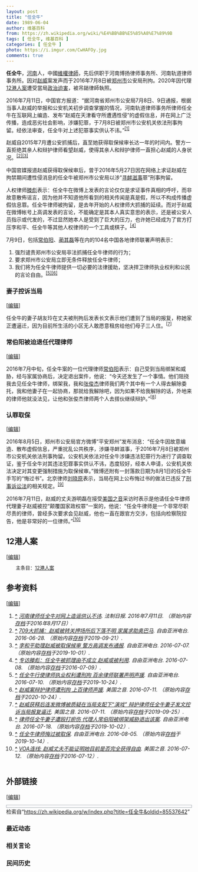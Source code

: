 ```yaml
---
layout: post
title: "任全牛"
date: 1989-06-04
author: 维基百科
from: https://zh.wikipedia.org/wiki/%E4%BB%BB%E5%85%A8%E7%89%9B
tags: [ 任全牛, 维基百科 ]
categories: [ 任全牛 ]
photo: https://i.imgur.com/CwHAFOy.jpg
comments: true
---
```

<div class="mw-content-ltr mw-parser-output" lang="zh" dir="ltr"><p><b>任全牛</b>，<a href="/wiki/%E6%B2%B3%E5%8D%97" class="mw-redirect" title="河南">河南</a>人，中國<a href="/wiki/%E7%B6%AD%E6%AC%8A%E5%BE%8B%E5%B8%AB" class="mw-redirect" title="維權律師">維權律師</a>，先后供职于河南博扬律师事务所、河南轨道律师事务所。因对<a href="/wiki/%E8%B6%99%E5%A8%81" title="趙威">赵威</a>案发声而于2016年7月8日被<a href="/wiki/%E9%83%91%E5%B7%9E%E5%B8%82" title="郑州市">郑州市</a>公安局刑拘。2020年因代理<a href="/wiki/12%E6%B8%AF%E4%BA%BA%E6%A1%88" title="12港人案">12港人案</a>遭受當局<a href="/wiki/%E6%94%BF%E6%B2%BB%E8%BF%AB%E5%AE%B3" title="政治迫害">政治迫害</a>，被吊銷律師執照。
</p>
<meta property="mw:PageProp/toc">
<div class="mw-heading mw-heading2"></div>
<p>2016年7月11日，中国官方报道：“据河南省郑州市公安局7月8日、9日通报，根据当事人赵威的举报和公安机关初步调查掌握的情况，河南轨道律师事务所律师任全牛在互联网上编造、发布“赵威在天津看守所遭遇性侵”的虚假信息，并在网上广泛传播，造成恶劣社会影响，涉嫌犯罪，于7月8日被郑州市公安机关依法刑事拘留。经依法审查，任全牛对上述犯罪事实供认不讳。”<sup id="cite_ref-1" class="reference"><a href="#cite_note-1"><span class="cite-bracket">[</span>1<span class="cite-bracket">]</span></a></sup>
</p><p>赵威自2015年7月遭公安抓捕后，直至她获得取保候审长达一年的时间内。警方一直拒绝其亲人和辩护律师看望赵威，使得其亲人和辩护律师一直担心赵威的人身状况。<sup id="cite_ref-2" class="reference"><a href="#cite_note-2"><span class="cite-bracket">[</span>2<span class="cite-bracket">]</span></a></sup><sup id="cite_ref-3" class="reference"><a href="#cite_note-3"><span class="cite-bracket">[</span>3<span class="cite-bracket">]</span></a></sup>
</p><p>中国官媒报道赵威获得取保候审后，曾于2016年5月27日因在网络上求证赵威在拘禁期间遭性侵消息的任全牛被郑州市公安局以涉“<a href="/wiki/%E5%AF%BB%E8%A1%85%E6%BB%8B%E4%BA%8B" class="mw-redirect" title="寻衅滋事">寻衅滋事</a>罪”刑事拘留。
</p><p>人权律师<a href="/wiki/%E6%BB%95%E5%BD%AA" title="滕彪">滕彪</a>表示：任全牛在微博上发表的言论仅仅是求证事件真相的呼吁，而非故意散佈谣言，因为他并不知道他所看到的相关传闻是真是假，所以不构成传播虚假信息罪。任全牛律师被拘留，是去年开始的人权律师大抓捕的延续。而对于赵威在微博帐号上高调发表的言论，不能确定是其本人真实意思的表示，还是被公安人员指示或代发的，不过显然她本人是受到了巨大的压力，也许她已经成为了官方打压李和平、任全牛等其他人权律师的一个工具或棋子。<sup id="cite_ref-4" class="reference"><a href="#cite_note-4"><span class="cite-bracket">[</span>4<span class="cite-bracket">]</span></a></sup>
</p><p>7月9日，包括<a href="/wiki/%E5%B8%B8%E4%BC%AF%E9%98%B3" title="常伯阳">常伯阳</a>、<a href="/w/index.php?title=%E8%94%BA%E5%85%B6%E7%A3%8A&amp;action=edit&amp;redlink=1" class="new" title="蔺其磊（页面不存在）">蔺其磊</a>等在内的104名中国各地律师联署声明表示：	
</p>
<ol><li>强烈谴责郑州市公安局非法抓捕任全牛律师的行为；</li>
<li>要求郑州市公安局立即无条件释放任全牛律师；</li>
<li>我们将为任全牛律师提供一切必要的法律援助，坚决捍卫律师执业权利和公民的言论自由。<sup id="cite_ref-5" class="reference"><a href="#cite_note-5"><span class="cite-bracket">[</span>5<span class="cite-bracket">]</span></a></sup><sup id="cite_ref-6" class="reference"><a href="#cite_note-6"><span class="cite-bracket">[</span>6<span class="cite-bracket">]</span></a></sup></li></ol>
<div class="mw-heading mw-heading3"><h3 id="妻子控诉当局"><span id=".E5.A6.BB.E5.AD.90.E6.8E.A7.E8.AF.89.E5.BD.93.E5.B1.80"></span>妻子控诉当局</h3><span class="mw-editsection"><span class="mw-editsection-bracket">[</span><a href="/w/index.php?title=%E4%BB%BB%E5%85%A8%E7%89%9B&amp;action=edit&amp;section=2" title="编辑章节：妻子控诉当局"><span>编辑</span></a><span class="mw-editsection-bracket">]</span></span></div>
<p>任全牛的妻子胡友玲在丈夫被刑拘后发表长文表示他们遭到了当局的报复，称她家正遭逼迁，因为目前所生活的小区无人敢愿意租房给他们母子三人住。<sup id="cite_ref-7" class="reference"><a href="#cite_note-7"><span class="cite-bracket">[</span>7<span class="cite-bracket">]</span></a></sup>
</p>
<div class="mw-heading mw-heading3"><h3 id="常伯阳被迫退任代理律师"><span id=".E5.B8.B8.E4.BC.AF.E9.98.B3.E8.A2.AB.E8.BF.AB.E9.80.80.E4.BB.BB.E4.BB.A3.E7.90.86.E5.BE.8B.E5.B8.88"></span>常伯阳被迫退任代理律师</h3><span class="mw-editsection"><span class="mw-editsection-bracket">[</span><a href="/w/index.php?title=%E4%BB%BB%E5%85%A8%E7%89%9B&amp;action=edit&amp;section=3" title="编辑章节：常伯阳被迫退任代理律师"><span>编辑</span></a><span class="mw-editsection-bracket">]</span></span></div>
<p>2016年7月中旬，任全牛案的一位代理律师<a href="/wiki/%E5%B8%B8%E4%BC%AF%E9%98%B3" title="常伯阳">常伯阳</a>表示：自己受到当局绑架和威胁，经与家属协商后，决定退出案件，他说：“今天还发生了一个事情。他们阻挠我去见任全牛律师，绑架我，我和<a href="/w/index.php?title=%E5%BC%A0%E4%BF%8A%E6%9D%B0&amp;action=edit&amp;redlink=1" class="new" title="张俊杰（页面不存在）">张俊杰</a>律师我们两个其中有一个人得去解除委托，我和他妻子在一起协商，那就给我解除吧，因为如果不给我解除的话，外地来的律师他就没法见，让他和张俊杰律师两个人去搭伙继续辩护。”<sup id="cite_ref-8" class="reference"><a href="#cite_note-8"><span class="cite-bracket">[</span>8<span class="cite-bracket">]</span></a></sup>
</p>
<div class="mw-heading mw-heading3"><h3 id="认罪取保"><span id=".E8.AE.A4.E7.BD.AA.E5.8F.96.E4.BF.9D"></span>认罪取保</h3><span class="mw-editsection"><span class="mw-editsection-bracket">[</span><a href="/w/index.php?title=%E4%BB%BB%E5%85%A8%E7%89%9B&amp;action=edit&amp;section=4" title="编辑章节：认罪取保"><span>编辑</span></a><span class="mw-editsection-bracket">]</span></span></div>
<p>2016年8月5日，郑州市公安局官方微博“平安郑州”发布消息：“任全牛因故意编造、散布虚假信息，严重扰乱公共秩序，涉嫌寻衅滋事，于2016年7月8日被郑州市公安机关依法刑事拘留。公安机关依法对任全牛涉嫌违法犯罪行为进行了调查取证，鉴于任全牛对其违法犯罪事实供认不讳，态度较好，经本人申请，公安机关依法决定对其变更强制措施为取保候审。”微博还附有一封落款日期为8月1日的任全牛手写的“悔过书”。北京律师<a href="/wiki/%E5%88%98%E6%99%93%E5%8E%9F" title="刘晓原">刘晓原</a>表示，当局在网上公布悔过书的做法已违反了<a href="/wiki/%E5%88%91%E4%BA%8B%E8%A8%B4%E8%A8%9F%E6%B3%95" class="mw-redirect" title="刑事訴訟法">刑事诉讼法</a>的相关规定。<sup id="cite_ref-9" class="reference"><a href="#cite_note-9"><span class="cite-bracket">[</span>9<span class="cite-bracket">]</span></a></sup>
</p><p>2016年7月11日，赵威的丈夫游明磊在接受<a href="/wiki/%E7%BE%8E%E5%9B%BD%E4%B9%8B%E9%9F%B3" title="美国之音">美国之音</a>采访时表示是他请任全牛律师代理妻子赵威被控“颠覆国家政权罪”一案的，他说：“任全牛律师是一个非常尽职尽责的律师，曾经多次要求会见赵威，他也一直在跟官方交涉，包括向检察院控告，他是非常好的一位律师。”<sup id="cite_ref-自由_10-0" class="reference"><a href="#cite_note-自由-10"><span class="cite-bracket">[</span>10<span class="cite-bracket">]</span></a></sup>
</p>
<div class="mw-heading mw-heading2"><h2 id="12港人案"><span id="12.E6.B8.AF.E4.BA.BA.E6.A1.88"></span>12港人案</h2><span class="mw-editsection"><span class="mw-editsection-bracket">[</span><a href="/w/index.php?title=%E4%BB%BB%E5%85%A8%E7%89%9B&amp;action=edit&amp;section=5" title="编辑章节：12港人案"><span>编辑</span></a><span class="mw-editsection-bracket">]</span></span></div>
<style data-mw-deduplicate="TemplateStyles:r85100532">.mw-parser-output .hatnote{font-size:small}.mw-parser-output div.hatnote{padding-left:2em;margin-bottom:0.8em;margin-top:0.8em}.mw-parser-output .hatnote-notice-img::after{content:"\202f \202f \202f \202f "}.mw-parser-output .hatnote-notice-img-small::after{content:"\202f \202f "}.mw-parser-output .hatnote+link+.hatnote{margin-top:-0.5em}body.skin-minerva .mw-parser-output .hatnote-notice-img,body.skin-minerva .mw-parser-output .hatnote-notice-img-small{display:none}@media print{body.ns-0 .mw-parser-output .hatnote{display:none!important}}</style><div role="note" class="hatnote navigation-not-searchable">主条目：<a href="/wiki/12%E6%B8%AF%E4%BA%BA%E6%A1%88" title="12港人案">12港人案</a></div>
<div class="mw-heading mw-heading2"><h2 id="参考资料"><span id=".E5.8F.82.E8.80.83.E8.B5.84.E6.96.99"></span>参考资料</h2><span class="mw-editsection"><span class="mw-editsection-bracket">[</span><a href="/w/index.php?title=%E4%BB%BB%E5%85%A8%E7%89%9B&amp;action=edit&amp;section=6" title="编辑章节：参考资料"><span>编辑</span></a><span class="mw-editsection-bracket">]</span></span></div>
<div class="reflist columns references-column-count references-column-count-2" style="-moz-column-count: 2; -webkit-column-count: 2; column-count: 2; list-style-type: decimal;">
<ol class="references">
<li id="cite_note-1"><span class="mw-cite-backlink"><b><a href="#cite_ref-1">^</a></b></span> <span class="reference-text"><cite class="citation web"><a rel="nofollow" class="external text" href="http://legal.people.com.cn/n1/2016/0711/c42510-28542251.html">河南律师任全牛对网上造谣供认不讳</a>. 法制日报. 2016年7月11日. （原始内容<a rel="nofollow" class="external text" href="https://web.archive.org/web/20160817063436/http://legal.people.com.cn/n1/2016/0711/c42510-28542251.html">存档</a>于2016年8月17日）.</cite><span title="ctx_ver=Z39.88-2004&amp;rfr_id=info%3Asid%2Fzh.wikipedia.org%3A%E4%BB%BB%E5%85%A8%E7%89%9B&amp;rft.btitle=%E6%B2%B3%E5%8D%97%E5%BE%8B%E5%B8%88%E4%BB%BB%E5%85%A8%E7%89%9B%E5%AF%B9%E7%BD%91%E4%B8%8A%E9%80%A0%E8%B0%A3%E4%BE%9B%E8%AE%A4%E4%B8%8D%E8%AE%B3&amp;rft.date=2016-07-11&amp;rft.genre=unknown&amp;rft.pub=%E6%B3%95%E5%88%B6%E6%97%A5%E6%8A%A5&amp;rft_id=http%3A%2F%2Flegal.people.com.cn%2Fn1%2F2016%2F0711%2Fc42510-28542251.html&amp;rft_val_fmt=info%3Aofi%2Ffmt%3Akev%3Amtx%3Abook" class="Z3988"><span style="display:none;">&nbsp;</span></span></span>
</li>
<li id="cite_note-2"><span class="mw-cite-backlink"><b><a href="#cite_ref-2">^</a></b></span> <span class="reference-text"><cite class="citation web"><a rel="nofollow" class="external text" href="http://www.rfa.org/mandarin/yataibaodao/renquanfazhi/xl1-06282016101838.html">709大抓捕：赵威被转关押场所后下落不明 家属求助奥巴马</a>. 自由亚洲电台. 2016-06-28. （原始内容<a rel="nofollow" class="external text" href="https://web.archive.org/web/20190921120657/https://www.rfa.org/mandarin/yataibaodao/renquanfazhi/xl1-06282016101838.html">存档</a>于2019-09-21）.</cite><span title="ctx_ver=Z39.88-2004&amp;rfr_id=info%3Asid%2Fzh.wikipedia.org%3A%E4%BB%BB%E5%85%A8%E7%89%9B&amp;rft.btitle=709%E5%A4%A7%E6%8A%93%E6%8D%95%EF%BC%9A%E8%B5%B5%E5%A8%81%E8%A2%AB%E8%BD%AC%E5%85%B3%E6%8A%BC%E5%9C%BA%E6%89%80%E5%90%8E%E4%B8%8B%E8%90%BD%E4%B8%8D%E6%98%8E+%E5%AE%B6%E5%B1%9E%E6%B1%82%E5%8A%A9%E5%A5%A5%E5%B7%B4%E9%A9%AC&amp;rft.date=2016-06-28&amp;rft.genre=unknown&amp;rft.pub=%E8%87%AA%E7%94%B1%E4%BA%9A%E6%B4%B2%E7%94%B5%E5%8F%B0&amp;rft_id=http%3A%2F%2Fwww.rfa.org%2Fmandarin%2Fyataibaodao%2Frenquanfazhi%2Fxl1-06282016101838.html&amp;rft_val_fmt=info%3Aofi%2Ffmt%3Akev%3Amtx%3Abook" class="Z3988"><span style="display:none;">&nbsp;</span></span></span>
</li>
<li id="cite_note-3"><span class="mw-cite-backlink"><b><a href="#cite_ref-3">^</a></b></span> <span class="reference-text"><cite class="citation web"><a rel="nofollow" class="external text" href="http://www.rfa.org/mandarin/yataibaodao/renquanfazhi/yf3-07072016101650.html">李和平助理赵威被取保候审 警方高调发布通报</a>. 自由亚洲电台. 2016-07-07. （原始内容<a rel="nofollow" class="external text" href="https://web.archive.org/web/20191001220939/https://www.rfa.org/mandarin/yataibaodao/renquanfazhi/yf3-07072016101650.html">存档</a>于2019-10-01）.</cite><span title="ctx_ver=Z39.88-2004&amp;rfr_id=info%3Asid%2Fzh.wikipedia.org%3A%E4%BB%BB%E5%85%A8%E7%89%9B&amp;rft.btitle=%E6%9D%8E%E5%92%8C%E5%B9%B3%E5%8A%A9%E7%90%86%E8%B5%B5%E5%A8%81%E8%A2%AB%E5%8F%96%E4%BF%9D%E5%80%99%E5%AE%A1+%E8%AD%A6%E6%96%B9%E9%AB%98%E8%B0%83%E5%8F%91%E5%B8%83%E9%80%9A%E6%8A%A5&amp;rft.date=2016-07-07&amp;rft.genre=unknown&amp;rft.pub=%E8%87%AA%E7%94%B1%E4%BA%9A%E6%B4%B2%E7%94%B5%E5%8F%B0&amp;rft_id=http%3A%2F%2Fwww.rfa.org%2Fmandarin%2Fyataibaodao%2Frenquanfazhi%2Fyf3-07072016101650.html&amp;rft_val_fmt=info%3Aofi%2Ffmt%3Akev%3Amtx%3Abook" class="Z3988"><span style="display:none;">&nbsp;</span></span></span>
</li>
<li id="cite_note-4"><span class="mw-cite-backlink"><b><a href="#cite_ref-4">^</a></b></span> <span class="reference-text"><cite class="citation web"><a rel="nofollow" class="external text" href="http://www.rfa.org/mandarin/yataibaodao/renquanfazhi/cc-07082016152256.html">专访滕彪：任全牛被抓理由不成立 赵威或被利用</a>. 自由亚洲电台. 2016-07-08. （原始内容<a rel="nofollow" class="external text" href="https://web.archive.org/web/20160709140100/http://www.rfa.org/mandarin/yataibaodao/renquanfazhi/cc-07082016152256.html">存档</a>于2016-07-09）.</cite><span title="ctx_ver=Z39.88-2004&amp;rfr_id=info%3Asid%2Fzh.wikipedia.org%3A%E4%BB%BB%E5%85%A8%E7%89%9B&amp;rft.btitle=%E4%B8%93%E8%AE%BF%E6%BB%95%E5%BD%AA%EF%BC%9A%E4%BB%BB%E5%85%A8%E7%89%9B%E8%A2%AB%E6%8A%93%E7%90%86%E7%94%B1%E4%B8%8D%E6%88%90%E7%AB%8B+%E8%B5%B5%E5%A8%81%E6%88%96%E8%A2%AB%E5%88%A9%E7%94%A8&amp;rft.date=2016-07-08&amp;rft.genre=unknown&amp;rft.pub=%E8%87%AA%E7%94%B1%E4%BA%9A%E6%B4%B2%E7%94%B5%E5%8F%B0&amp;rft_id=http%3A%2F%2Fwww.rfa.org%2Fmandarin%2Fyataibaodao%2Frenquanfazhi%2Fcc-07082016152256.html&amp;rft_val_fmt=info%3Aofi%2Ffmt%3Akev%3Amtx%3Abook" class="Z3988"><span style="display:none;">&nbsp;</span></span></span>
</li>
<li id="cite_note-5"><span class="mw-cite-backlink"><b><a href="#cite_ref-5">^</a></b></span> <span class="reference-text"><cite class="citation web"><a rel="nofollow" class="external text" href="http://www.rfa.org/mandarin/Xinwen/7-07102016123542.html">任全牛行使律师执业权利遭刑拘 百余律师联署声明声援</a>. 自由亚洲电台. 2016-07-10. （原始内容<a rel="nofollow" class="external text" href="https://web.archive.org/web/20191024114439/https://www.rfa.org/mandarin/Xinwen/7-07102016123542.html">存档</a>于2019-10-24）.</cite><span title="ctx_ver=Z39.88-2004&amp;rfr_id=info%3Asid%2Fzh.wikipedia.org%3A%E4%BB%BB%E5%85%A8%E7%89%9B&amp;rft.btitle=%E4%BB%BB%E5%85%A8%E7%89%9B%E8%A1%8C%E4%BD%BF%E5%BE%8B%E5%B8%88%E6%89%A7%E4%B8%9A%E6%9D%83%E5%88%A9%E9%81%AD%E5%88%91%E6%8B%98+%E7%99%BE%E4%BD%99%E5%BE%8B%E5%B8%88%E8%81%94%E7%BD%B2%E5%A3%B0%E6%98%8E%E5%A3%B0%E6%8F%B4&amp;rft.date=2016-07-10&amp;rft.genre=unknown&amp;rft.pub=%E8%87%AA%E7%94%B1%E4%BA%9A%E6%B4%B2%E7%94%B5%E5%8F%B0&amp;rft_id=http%3A%2F%2Fwww.rfa.org%2Fmandarin%2FXinwen%2F7-07102016123542.html&amp;rft_val_fmt=info%3Aofi%2Ffmt%3Akev%3Amtx%3Abook" class="Z3988"><span style="display:none;">&nbsp;</span></span></span>
</li>
<li id="cite_note-6"><span class="mw-cite-backlink"><b><a href="#cite_ref-6">^</a></b></span> <span class="reference-text"><cite class="citation web"><a rel="nofollow" class="external text" href="http://www.voachinese.com/a/china-rights-20160710/3411160.html">赵威案辩护律师遭刑拘 上百律师声援</a>. 美国之音. 2016-07-11. （原始内容<a rel="nofollow" class="external text" href="https://web.archive.org/web/20201024091036/https://www.voachinese.com/a/china-rights-20160710/3411160.html">存档</a>于2020-10-24）.</cite><span title="ctx_ver=Z39.88-2004&amp;rfr_id=info%3Asid%2Fzh.wikipedia.org%3A%E4%BB%BB%E5%85%A8%E7%89%9B&amp;rft.btitle=%E8%B5%B5%E5%A8%81%E6%A1%88%E8%BE%A9%E6%8A%A4%E5%BE%8B%E5%B8%88%E9%81%AD%E5%88%91%E6%8B%98+%E4%B8%8A%E7%99%BE%E5%BE%8B%E5%B8%88%E5%A3%B0%E6%8F%B4&amp;rft.date=2016-07-11&amp;rft.genre=unknown&amp;rft.pub=%E7%BE%8E%E5%9B%BD%E4%B9%8B%E9%9F%B3&amp;rft_id=http%3A%2F%2Fwww.voachinese.com%2Fa%2Fchina-rights-20160710%2F3411160.html&amp;rft_val_fmt=info%3Aofi%2Ffmt%3Akev%3Amtx%3Abook" class="Z3988"><span style="display:none;">&nbsp;</span></span></span>
</li>
<li id="cite_note-7"><span class="mw-cite-backlink"><b><a href="#cite_ref-7">^</a></b></span> <span class="reference-text"><cite class="citation web"><a rel="nofollow" class="external text" href="http://www.rfa.org/mandarin/yataibaodao/renquanfazhi/xl3-07112016111738.html">赵威获释后连发微博被质疑在当局支配下“演戏” 辩护律师任全牛妻子发文控诉当局报复逼迁</a>. 美国之音. 2016-07-11. （原始内容<a rel="nofollow" class="external text" href="https://web.archive.org/web/20190925190731/https://www.rfa.org/mandarin/yataibaodao/renquanfazhi/xl3-07112016111738.html">存档</a>于2019-09-25）.</cite><span title="ctx_ver=Z39.88-2004&amp;rfr_id=info%3Asid%2Fzh.wikipedia.org%3A%E4%BB%BB%E5%85%A8%E7%89%9B&amp;rft.btitle=%E8%B5%B5%E5%A8%81%E8%8E%B7%E9%87%8A%E5%90%8E%E8%BF%9E%E5%8F%91%E5%BE%AE%E5%8D%9A%E8%A2%AB%E8%B4%A8%E7%96%91%E5%9C%A8%E5%BD%93%E5%B1%80%E6%94%AF%E9%85%8D%E4%B8%8B%E2%80%9C%E6%BC%94%E6%88%8F%E2%80%9D+%E8%BE%A9%E6%8A%A4%E5%BE%8B%E5%B8%88%E4%BB%BB%E5%85%A8%E7%89%9B%E5%A6%BB%E5%AD%90%E5%8F%91%E6%96%87%E6%8E%A7%E8%AF%89%E5%BD%93%E5%B1%80%E6%8A%A5%E5%A4%8D%E9%80%BC%E8%BF%81&amp;rft.date=2016-07-11&amp;rft.genre=unknown&amp;rft.pub=%E7%BE%8E%E5%9B%BD%E4%B9%8B%E9%9F%B3&amp;rft_id=http%3A%2F%2Fwww.rfa.org%2Fmandarin%2Fyataibaodao%2Frenquanfazhi%2Fxl3-07112016111738.html&amp;rft_val_fmt=info%3Aofi%2Ffmt%3Akev%3Amtx%3Abook" class="Z3988"><span style="display:none;">&nbsp;</span></span></span>
</li>
<li id="cite_note-8"><span class="mw-cite-backlink"><b><a href="#cite_ref-8">^</a></b></span> <span class="reference-text"><cite class="citation web"><a rel="nofollow" class="external text" href="http://www.rfa.org/mandarin/yataibaodao/renquanfazhi/xl2-07182016103102.html">律师任全牛妻子遭殴打瘀伤 代理人常伯阳被绑架威胁退出该案</a>. 自由亚洲电台. 2016-07-18. （原始内容<a rel="nofollow" class="external text" href="https://web.archive.org/web/20191002144132/https://www.rfa.org/mandarin/yataibaodao/renquanfazhi/xl2-07182016103102.html">存档</a>于2019-10-02）.</cite><span title="ctx_ver=Z39.88-2004&amp;rfr_id=info%3Asid%2Fzh.wikipedia.org%3A%E4%BB%BB%E5%85%A8%E7%89%9B&amp;rft.btitle=%E5%BE%8B%E5%B8%88%E4%BB%BB%E5%85%A8%E7%89%9B%E5%A6%BB%E5%AD%90%E9%81%AD%E6%AE%B4%E6%89%93%E7%98%80%E4%BC%A4+%E4%BB%A3%E7%90%86%E4%BA%BA%E5%B8%B8%E4%BC%AF%E9%98%B3%E8%A2%AB%E7%BB%91%E6%9E%B6%E5%A8%81%E8%83%81%E9%80%80%E5%87%BA%E8%AF%A5%E6%A1%88&amp;rft.date=2016-07-18&amp;rft.genre=unknown&amp;rft.pub=%E8%87%AA%E7%94%B1%E4%BA%9A%E6%B4%B2%E7%94%B5%E5%8F%B0&amp;rft_id=http%3A%2F%2Fwww.rfa.org%2Fmandarin%2Fyataibaodao%2Frenquanfazhi%2Fxl2-07182016103102.html&amp;rft_val_fmt=info%3Aofi%2Ffmt%3Akev%3Amtx%3Abook" class="Z3988"><span style="display:none;">&nbsp;</span></span></span>
</li>
<li id="cite_note-9"><span class="mw-cite-backlink"><b><a href="#cite_ref-9">^</a></b></span> <span class="reference-text"><cite class="citation web"><a rel="nofollow" class="external text" href="http://www.rfa.org/mandarin/yataibaodao/renquanfazhi/yf2-08052016100809.html">任全牛律师悔过被取保</a>. 自由亚洲电台. 2016-08-05. （原始内容<a rel="nofollow" class="external text" href="https://web.archive.org/web/20191014081955/https://www.rfa.org/mandarin/yataibaodao/renquanfazhi/yf2-08052016100809.html">存档</a>于2019-10-14）.</cite><span title="ctx_ver=Z39.88-2004&amp;rfr_id=info%3Asid%2Fzh.wikipedia.org%3A%E4%BB%BB%E5%85%A8%E7%89%9B&amp;rft.btitle=%E4%BB%BB%E5%85%A8%E7%89%9B%E5%BE%8B%E5%B8%88%E6%82%94%E8%BF%87%E8%A2%AB%E5%8F%96%E4%BF%9D&amp;rft.date=2016-08-05&amp;rft.genre=unknown&amp;rft.pub=%E8%87%AA%E7%94%B1%E4%BA%9A%E6%B4%B2%E7%94%B5%E5%8F%B0&amp;rft_id=http%3A%2F%2Fwww.rfa.org%2Fmandarin%2Fyataibaodao%2Frenquanfazhi%2Fyf2-08052016100809.html&amp;rft_val_fmt=info%3Aofi%2Ffmt%3Akev%3Amtx%3Abook" class="Z3988"><span style="display:none;">&nbsp;</span></span></span>
</li>
<li id="cite_note-自由-10"><span class="mw-cite-backlink"><b><a href="#cite_ref-自由_10-0">^</a></b></span> <span class="reference-text"><cite class="citation web"><a rel="nofollow" class="external text" href="http://www.voachinese.com/a/connect-you-minglei-20160711/3413739.html">VOA连线: 赵威丈夫不能证明她目前是否完全获得自由</a>. 美国之音. 2016-07-12. （原始内容<a rel="nofollow" class="external text" href="https://web.archive.org/web/20160712132638/http://www.voachinese.com/a/connect-you-minglei-20160711/3413739.html">存档</a>于2016-07-12）.</cite><span title="ctx_ver=Z39.88-2004&amp;rfr_id=info%3Asid%2Fzh.wikipedia.org%3A%E4%BB%BB%E5%85%A8%E7%89%9B&amp;rft.btitle=VOA%E8%BF%9E%E7%BA%BF%3A+%E8%B5%B5%E5%A8%81%E4%B8%88%E5%A4%AB%E4%B8%8D%E8%83%BD%E8%AF%81%E6%98%8E%E5%A5%B9%E7%9B%AE%E5%89%8D%E6%98%AF%E5%90%A6%E5%AE%8C%E5%85%A8%E8%8E%B7%E5%BE%97%E8%87%AA%E7%94%B1&amp;rft.date=2016-07-12&amp;rft.genre=unknown&amp;rft.pub=%E7%BE%8E%E5%9B%BD%E4%B9%8B%E9%9F%B3&amp;rft_id=http%3A%2F%2Fwww.voachinese.com%2Fa%2Fconnect-you-minglei-20160711%2F3413739.html&amp;rft_val_fmt=info%3Aofi%2Ffmt%3Akev%3Amtx%3Abook" class="Z3988"><span style="display:none;">&nbsp;</span></span></span>
</li>
</ol></div>
<div class="mw-heading mw-heading2"><h2 id="外部链接"><span id=".E5.A4.96.E9.83.A8.E9.93.BE.E6.8E.A5"></span>外部链接</h2><span class="mw-editsection"><span class="mw-editsection-bracket">[</span><a href="/w/index.php?title=%E4%BB%BB%E5%85%A8%E7%89%9B&amp;action=edit&amp;section=7" title="编辑章节：外部链接"><span>编辑</span></a><span class="mw-editsection-bracket">]</span></span></div>
<div class="navbox-styles"><style data-mw-deduplicate="TemplateStyles:r84265675">.mw-parser-output .hlist dl,.mw-parser-output .hlist ol,.mw-parser-output .hlist ul{margin:0;padding:0}.mw-parser-output .hlist dd,.mw-parser-output .hlist dt,.mw-parser-output .hlist li{margin:0;display:inline}.mw-parser-output .hlist.inline,.mw-parser-output .hlist.inline dl,.mw-parser-output .hlist.inline ol,.mw-parser-output .hlist.inline ul,.mw-parser-output .hlist dl dl,.mw-parser-output .hlist dl ol,.mw-parser-output .hlist dl ul,.mw-parser-output .hlist ol dl,.mw-parser-output .hlist ol ol,.mw-parser-output .hlist ol ul,.mw-parser-output .hlist ul dl,.mw-parser-output .hlist ul ol,.mw-parser-output .hlist ul ul{display:inline}.mw-parser-output .hlist .mw-empty-li{display:none}.mw-parser-output .hlist dt::after{content:" :"}.mw-parser-output .hlist dd::after,.mw-parser-output .hlist li::after{content:" · ";font-weight:bold}.mw-parser-output .hlist-pipe dd::after,.mw-parser-output .hlist-pipe li::after{content:" | ";font-weight:normal}.mw-parser-output .hlist-hyphen dd::after,.mw-parser-output .hlist-hyphen li::after{content:" - ";font-weight:normal}.mw-parser-output .hlist-comma dd::after,.mw-parser-output .hlist-comma li::after{content:"、";font-weight:normal}.mw-parser-output .hlist dd:last-child::after,.mw-parser-output .hlist dt:last-child::after,.mw-parser-output .hlist li:last-child::after{content:none}.mw-parser-output .hlist ol{counter-reset:listitem}.mw-parser-output .hlist ol>li{counter-increment:listitem}.mw-parser-output .hlist ol>li::before{content:" "counter(listitem)"\a0 "}.mw-parser-output .hlist dd ol>li:first-child::before,.mw-parser-output .hlist dt ol>li:first-child::before,.mw-parser-output .hlist li ol>li:first-child::before{content:"（"counter(listitem)"\a0 "}.mw-parser-output ul.cslist,.mw-parser-output ul.sslist{margin:0;padding:0;display:inline-block;list-style:none}.mw-parser-output .cslist li,.mw-parser-output .sslist li{margin:0;display:inline-block}.mw-parser-output .cslist li::after{content:"，"}.mw-parser-output .sslist li::after{content:"；"}.mw-parser-output .cslist li:last-child::after,.mw-parser-output .sslist li:last-child::after{content:none}</style><style data-mw-deduplicate="TemplateStyles:r84261037">.mw-parser-output .navbox{box-sizing:border-box;border:1px solid #a2a9b1;width:100%;clear:both;font-size:88%;text-align:center;padding:1px;margin:1em auto 0}.mw-parser-output .navbox .navbox{margin-top:0}.mw-parser-output .navbox+.navbox,.mw-parser-output .navbox+.navbox-styles+.navbox{margin-top:-1px}.mw-parser-output .navbox-inner,.mw-parser-output .navbox-subgroup{width:100%}.mw-parser-output .navbox-group,.mw-parser-output .navbox-title,.mw-parser-output .navbox-abovebelow{text-align:center;padding-left:1em;padding-right:1em}.mw-parser-output .navbox-group{white-space:nowrap;text-align:right}.mw-parser-output .navbox,.mw-parser-output .navbox-subgroup{background-color:#fdfdfd}.mw-parser-output .navbox-list{border-color:#fdfdfd}.mw-parser-output .navbox-list-with-group{text-align:left;border-left-width:2px;border-left-style:solid}.mw-parser-output tr+tr>.navbox-abovebelow,.mw-parser-output tr+tr>.navbox-group,.mw-parser-output tr+tr>.navbox-image,.mw-parser-output tr+tr>.navbox-list{border-top:2px solid #fdfdfd}.mw-parser-output .navbox-title{background-color:#ccf;position:relative}.mw-parser-output .navbox-abovebelow,.mw-parser-output .navbox-group,.mw-parser-output .navbox-subgroup .navbox-title{background-color:#ddf}.mw-parser-output .navbox-subgroup .navbox-group,.mw-parser-output .navbox-subgroup .navbox-abovebelow{background-color:#e6e6ff}.mw-parser-output .navbox-even{background-color:#f7f7f7}.mw-parser-output .navbox-odd{background-color:transparent}.mw-parser-output .navbox .hlist td dl,.mw-parser-output .navbox .hlist td ol,.mw-parser-output .navbox .hlist td ul,.mw-parser-output .navbox td.hlist dl,.mw-parser-output .navbox td.hlist ol,.mw-parser-output .navbox td.hlist ul{padding:0.125em 0}.mw-parser-output .navbox .navbar{display:block;font-size:100%}.mw-parser-output .navbox-title .navbar{float:left;text-align:left;margin-right:0.5em;width:auto;padding-left:0.2em;position:absolute;left:1em}.mw-parser-output .navbox .mw-collapsible-toggle{margin-left:0.5em;position:absolute;right:1em}body.skin--responsive .mw-parser-output .navbox-image img{max-width:none!important}@media print{body.ns-0 .mw-parser-output .navbox{display:none!important}}</style></div><div role="navigation" class="navbox" aria-labelledby="中國大陸維權運動：中国大陸维权律师" style="padding:3px"></div>
<!-- 
NewPP limit report
Parsed by mw‐web.eqiad.main‐76ccb8c4bd‐8mszn
Cached time: 20250103105002
Cache expiry: 2592000
Reduced expiry: false
Complications: [show‐toc]
CPU time usage: 0.266 seconds
Real time usage: 0.312 seconds
Preprocessor visited node count: 791/1000000
Post‐expand include size: 53347/2097152 bytes
Template argument size: 9/2097152 bytes
Highest expansion depth: 8/100
Expensive parser function count: 0/500
Unstrip recursion depth: 0/20
Unstrip post‐expand size: 22578/5000000 bytes
Lua time usage: 0.143/10.000 seconds
Lua memory usage: 3084152/52428800 bytes
Number of Wikibase entities loaded: 0/400
-->
<!--
Transclusion expansion time report (%,ms,calls,template)
100.00%  225.961      1 -total
 41.47%   93.711      1 Template:中国维权律师
 40.56%   91.646      1 Template:Reflist
 40.01%   90.410      1 Template:Navbox
 34.78%   78.595     10 Template:Cite_web
 17.43%   39.384      1 Template:Main
  0.94%    2.118     79 Template:.w
  0.67%    1.524      1 Template:Column-count
-->

<!-- Saved in parser cache with key zhwiki:pcache:5387546:|#|:idhash:canonical!zh and timestamp 20250103105002 and revision id 85537642. Rendering was triggered because: page-view
 -->
</div><!--esi <esi:include src="/esitest-fa8a495983347898/content" /> --><noscript><img src="https://login.wikimedia.org/wiki/Special:CentralAutoLogin/start?useformat=desktop&amp;type=1x1&amp;usesul3=0" alt="" width="1" height="1" style="border: none; position: absolute;"></noscript>
<div class="printfooter" data-nosnippet="">检索自“<a dir="ltr" href="https://zh.wikipedia.org/w/index.php?title=任全牛&amp;oldid=85537642">https://zh.wikipedia.org/w/index.php?title=任全牛&amp;oldid=85537642</a>”</div><div id="recent-news"><h3>最近动态</h3><ul></ul></div><div id="open-opinion"><h3>相关言论</h3><ul></ul></div><div id="mjls-record"><h3>民间历史</h3><ul></ul></div>